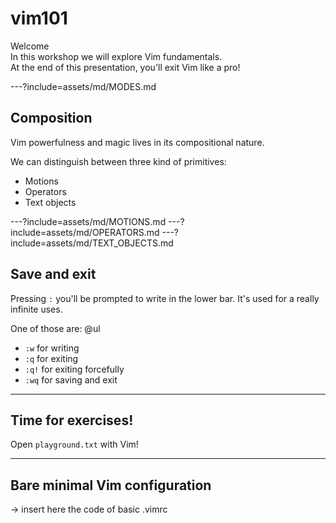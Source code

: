 # vim101
Welcome
<br>
In this workshop we will explore Vim fundamentals.
<br>
At the end of this presentation, you'll exit Vim like a pro!

---?include=assets/md/MODES.md

## Composition

Vim powerfulness and magic lives in its compositional nature.

We can distinguish between three kind of primitives:

- Motions
- Operators
- Text objects

---?include=assets/md/MOTIONS.md
---?include=assets/md/OPERATORS.md
---?include=assets/md/TEXT_OBJECTS.md

## Save and exit

Pressing `:` you'll be prompted to write in the lower bar.
It's used for a really infinite uses.

One of those are:
@ul
- `:w` for writing
- `:q` for exiting
- `:q!` for exiting forcefully
- `:wq` for saving and exit

---

## Time for exercises!

Open `playground.txt` with Vim!

---

## Bare minimal Vim configuration

-> insert here the code of basic .vimrc

